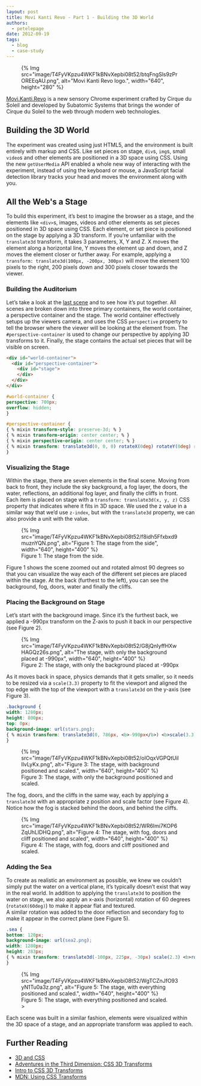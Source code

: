 ```yaml
---
layout: post
title: Movi Kanti Revo - Part 1 - Building the 3D World
authors:
  - petelepage
date: 2012-09-19
tags:
  - blog
  - case-study
---
```


<figure>
{% Img src="image/T4FyVKpzu4WKF1kBNvXepbi08t52/btqFngSls9zPrOREEqAU.png", alt="Movi Kanti Revo logo.", width="640", height="280" %}
</figure>

[Movi.Kanti.Revo](http://www.movikantirevo.com") is 
a new sensory Chrome experiment crafted by Cirque du Soleil and developed by 
Subatomic Systems that brings the wonder of Cirque du Soleil to the web through 
modern web technologies.  

## Building the 3D World

The experiment was created using just HTML5, and the environment is built 
entirely with markup and CSS.  Like set pieces on 
stage, `div`s, `img`s, small `video`s and 
other elements are positioned in a 3D space using CSS.  Using the new 
`getUserMedia` API enabled a whole new way of interacting with the 
experiment, instead of using the keyboard or mouse, a JavaScript facial 
detection library tracks your head and moves the environment along with you.

## All the Web's a Stage

To build this experiment, it’s best to imagine the browser as a stage, and the
elements like `<div>`s, images, videos and other elements as
set pieces positioned in 3D space using CSS.  Each element, or set piece is
positioned on the stage by applying a 3D transform.  If you’re unfamiliar with
the `translate3d` transform, it takes 3 parameters, X, Y and Z.  X 
moves the element along a horizontal line, Y moves the element up and down, 
and Z moves the element closer or further away.  For example, applying a 
`transform: translate3d(100px, -200px, 300px)` will move the element 
100 pixels to the right, 200 pixels down and 300 pixels closer towards the 
viewer. 

### Building the Auditorium

Let’s take a look at the [last 
scene](http://www.movikantirevo.com/#sea,) and to see how it’s put together.  All scenes are broken down into 
three primary containers, the world container, a perspective container and 
the stage.  The world container effectively setups up the viewers camera, and 
uses the CSS `perspective` property to tell the browser where the 
viewer will be looking at the element from.  The 
`#perspective-container` is used to change our perspective by 
applying 3D transforms to it.  Finally, the stage contains the actual set 
pieces that will be visible on screen. 


```html
<div id="world-container">
  <div id="perspective-container">
    <div id="stage">
    </div>
  </div>
</div>
```

```css
#world-container {
perspective: 700px;
overflow: hidden;
}

#perspective-container {
{ % mixin transform-style: preserve-3d; % }
{ % mixin transform-origin: center center; % }
{ % mixin perspective-origin: center center; % }
{ % mixin transform: translate3d(0, 0, 0) rotateX(0deg) rotateY(0deg) rotateZ(0deg); % }
}
```

### Visualizing the Stage

Within the stage, there are seven elements in the final scene.  Moving from 
back to front, they include the sky background, a fog layer, the doors, the 
water, reflections, an additional fog layer, and finally the cliffs in front.   
Each item is placed on stage with a 
`transform: translate3d(x, y, z)` CSS property that indicates where 
it fits in 3D space. We used the z value in a similar way that we’d use 
`z-index`, but with the `translate3d` property, we can 
also provide a unit with the value.

<figure>
{% Img src="image/T4FyVKpzu4WKF1kBNvXepbi08t52/f8idh5Ffxbxd9muznYQN.png", alt="Figure 1: The stage from the side", width="640", height="400" %}
<figcaption>
    Figure 1: The stage from the side.
</figcaption>
</figure>

Figure 1 shows the scene zoomed out and rotated almost 90 degrees so that you
can visualize the way each of the different set pieces are placed within the
stage.  At the back (furthest to the left), you can see the background, fog,
doors, water and finally the cliffs.

### Placing the Background on Stage

Let’s start with the background image.  Since it’s the furthest back, we 
applied a -990px transform on the Z-axis to push it back in our perspective
(see Figure 2).

<figure>
{% Img src="image/T4FyVKpzu4WKF1kBNvXepbi08t52/G8jQnIyffHXwHAGQz26s.png", alt="The stage, with only the background placed at -990px", width="640", height="400" %}
<figcaption>
    Figure 2: The stage, with only the background placed at -990px
</figcaption>
</figure>

As it moves back in space, physics demands that it gets smaller, so it needs 
to be resized via a `scale(3.3)` property to fit the viewport and 
aligned the top edge with the top of the viewport with a 
`translate3d` on the y-axis (see Figure 3).

```css
.background {
width: 1280px;
height: 800px;
top: 0px;
background-image: url(stars.png);
{ % mixin transform: translate3d(0, 786px, <b>-990px</b>) <b>scale(3.3)</b>; % }
}
```

<figure>
{% Img src="image/T4FyVKpzu4WKF1kBNvXepbi08t52/oIOqxVGPQtUillIvLyKx.png", alt="Figure 3: The stage, with background positioned and scaled.", width="640", height="400" %}
<figcaption>
    Figure 3: The stage, with only the background positioned and scaled.
</figcaption>
</figure>

The fog, doors, and the cliffs in the same way, each by applying a 
`translate3d` with an appropriate z position and scale factor 
(see Figure 4).  Notice how the fog is stacked behind the doors, and behind 
the cliffs.

<figure>
{% Img src="image/T4FyVKpzu4WKF1kBNvXepbi08t52/WR6Imi7KOP6ZqUhLlDHQ.png", alt="Figure 4: The stage, with fog, doors and cliff positioned and scaled", width="640", height="400" %}
<figcaption>
    Figure 4: The stage, with fog, doors and cliff positioned and scaled.
</figcaption>
</figure>

### Adding the Sea

To create as realistic an environment as possible, we knew we couldn’t simply 
put the water on a vertical plane, it’s typically doesn’t exist that way in 
the real world.  In addition to applying the `translate3d` to 
position the water on stage, we also apply an x-axis (horizontal) rotation of 
60 degrees (`rotateX(60deg)`) to make it appear flat and textured.  
A similar rotation was added to the door reflection and secondary fog to make 
it appear in the correct plane (see Figure 5).

```css
.sea {
bottom: 120px;
background-image: url(sea2.png);
width: 1280px;
height: 283px;
{ % mixin transform: translate3d(-100px, 225px, -30px) scale(2.3) <b>rotateX(60deg)</b>; % }
}
```

<figure>
{% Img src="image/T4FyVKpzu4WKF1kBNvXepbi08t52/WgTCZnJfO93yN1Tu0a3z.png", alt="Figure 5: The stage, with everything positioned and scaled.", width="640", height="400" %}
<figcaption>
    Figure 5: The stage, with everything positioned and scaled.
</figcaption>>
</figure>

Each scene was built in a similar fashion, elements were visualized within the 
3D space of a stage, and an appropriate transform was applied to each.

## Further Reading

- [3D and CSS](http://www.html5rocks.com/en/tutorials/3d/css/)
- [Adventures in the Third Dimension: CSS 3D Transforms](http://coding.smashingmagazine.com/2012/01/06/adventures-in-the-third-dimension-css-3-d-transforms/)
- [Intro to CSS 3D Transforms](http://desandro.github.com/3dtransforms/)
- [MDN: Using CSS Transforms](https://developer.mozilla.org/docs/CSS/Using_CSS_transforms)

